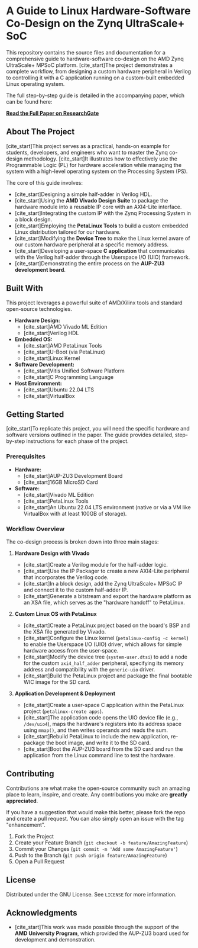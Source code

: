 # A Guide to Linux Hardware-Software Co-Design on the Zynq UltraScale+ SoC

This repository contains the source files and documentation for a comprehensive guide to hardware-software co-design on the AMD Zynq UltraScale+ MPSoC platform. [cite_start]The project demonstrates a complete workflow, from designing a custom hardware peripheral in Verilog to controlling it with a C application running on a custom-built embedded Linux operating system. 

The full step-by-step guide is detailed in the accompanying paper, which can be found here:

**[Read the Full Paper on ResearchGate](https://www.researchgate.net/publication/393047169_A_Guide_to_Linux_Hardware-Software_Co-Design_on_the_Zynq_UltraScale_SoC)**

## About The Project

[cite_start]This project serves as a practical, hands-on example for students, developers, and engineers who want to master the Zynq co-design methodology.  [cite_start]It illustrates how to effectively use the Programmable Logic (PL) for hardware acceleration while managing the system with a high-level operating system on the Processing System (PS). 

The core of this guide involves:
* [cite_start]Designing a simple half-adder in Verilog HDL. 
* [cite_start]Using the **AMD Vivado Design Suite** to package the hardware module into a reusable IP core with an AXI4-Lite interface. 
* [cite_start]Integrating the custom IP with the Zynq Processing System in a block design. 
* [cite_start]Employing the **PetaLinux Tools** to build a custom embedded Linux distribution tailored for our hardware. 
* [cite_start]Modifying the **Device Tree** to make the Linux kernel aware of our custom hardware peripheral at a specific memory address. 
* [cite_start]Developing a user-space **C application** that communicates with the Verilog half-adder through the Userspace I/O (UIO) framework. 
* [cite_start]Demonstrating the entire process on the **AUP-ZU3 development board**. 

## Built With

This project leverages a powerful suite of AMD/Xilinx tools and standard open-source technologies.
* **Hardware Design:**
    * [cite_start]AMD Vivado ML Edition 
    * [cite_start]Verilog HDL 
* **Embedded OS:**
    * [cite_start]AMD PetaLinux Tools 
    * [cite_start]U-Boot (via PetaLinux) 
    * [cite_start]Linux Kernel 
* **Software Development:**
    * [cite_start]Vitis Unified Software Platform 
    * [cite_start]C Programming Language 
* **Host Environment:**
    * [cite_start]Ubuntu 22.04 LTS 
    * [cite_start]VirtualBox 

## Getting Started

[cite_start]To replicate this project, you will need the specific hardware and software versions outlined in the paper.  The guide provides detailed, step-by-step instructions for each phase of the project.

### Prerequisites

* **Hardware:**
    * [cite_start]AUP-ZU3 Development Board 
    * [cite_start]16GB MicroSD Card 
* **Software:**
    * [cite_start]Vivado ML Edition 
    * [cite_start]PetaLinux Tools 
    * [cite_start]An Ubuntu 22.04 LTS environment (native or via a VM like VirtualBox with at least 100GB of storage). 

### Workflow Overview

The co-design process is broken down into three main stages:

1.  **Hardware Design with Vivado**
    * [cite_start]Create a Verilog module for the half-adder logic. 
    * [cite_start]Use the IP Packager to create a new AXI4-Lite peripheral that incorporates the Verilog code. 
    * [cite_start]In a block design, add the Zynq UltraScale+ MPSoC IP and connect it to the custom half-adder IP. 
    * [cite_start]Generate a bitstream and export the hardware platform as an XSA file, which serves as the "hardware handoff" to PetaLinux. 

2.  **Custom Linux OS with PetaLinux**
    * [cite_start]Create a PetaLinux project based on the board's BSP and the XSA file generated by Vivado. 
    * [cite_start]Configure the Linux kernel (`petalinux-config -c kernel`) to enable the Userspace I/O (UIO) driver, which allows for simple hardware access from the user-space. 
    * [cite_start]Modify the device tree (`system-user.dtsi`) to add a node for the custom `axi4_half_adder` peripheral, specifying its memory address and compatibility with the `generic-uio` driver. 
    * [cite_start]Build the PetaLinux project and package the final bootable WIC image for the SD card. 

3.  **Application Development & Deployment**
    * [cite_start]Create a user-space C application within the PetaLinux project (`petalinux-create apps`). 
    * [cite_start]The application code opens the UIO device file (e.g., `/dev/uio4`), maps the hardware's registers into its address space using `mmap()`, and then writes operands and reads the sum. 
    * [cite_start]Rebuild PetaLinux to include the new application, re-package the boot image, and write it to the SD card. 
    * [cite_start]Boot the AUP-ZU3 board from the SD card and run the application from the Linux command line to test the hardware. 

## Contributing

Contributions are what make the open-source community such an amazing place to learn, inspire, and create. Any contributions you make are **greatly appreciated**.

If you have a suggestion that would make this better, please fork the repo and create a pull request. You can also simply open an issue with the tag "enhancement".

1.  Fork the Project
2.  Create your Feature Branch (`git checkout -b feature/AmazingFeature`)
3.  Commit your Changes (`git commit -m 'Add some AmazingFeature'`)
4.  Push to the Branch (`git push origin feature/AmazingFeature`)
5.  Open a Pull Request

## License

Distributed under the GNU License. See `LICENSE` for more information.

## Acknowledgments

* [cite_start]This work was made possible through the support of the **AMD University Program**, which provided the AUP-ZU3 board used for development and demonstration.
